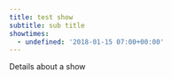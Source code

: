 ```yaml
---
title: test show
subtitle: sub title
showtimes:
  - undefined: '2018-01-15 07:00+00:00'
---
```

Details about a show
